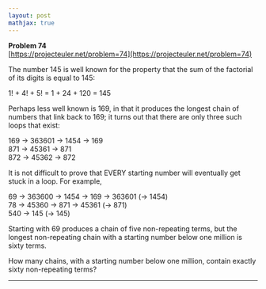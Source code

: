 ```yaml
---
layout: post
mathjax: true
---
```

**Problem 74**  
[https://projecteuler.net/problem=74](https://projecteuler.net/problem=74)

<p>The number 145 is well known for the property that the sum of the factorial of its digits is equal to 145:</p>
<p class="margin_left">1! + 4! + 5! = 1 + 24 + 120 = 145</p>
<p>Perhaps less well known is 169, in that it produces the longest chain of numbers that link back to 169; it turns out that there are only three such loops that exist:</p>
<p class="margin_left">169 → 363601 → 1454 → 169<br />
871 → 45361 → 871<br />
872 → 45362 → 872</p>
<p>It is not difficult to prove that EVERY starting number will eventually get stuck in a loop. For example,</p>
<p class="margin_left">69 → 363600 → 1454 → 169 → 363601 (→ 1454)<br />
78 → 45360 → 871 → 45361 (→ 871)<br />
540 → 145 (→ 145)</p>
<p>Starting with 69 produces a chain of five non-repeating terms, but the longest non-repeating chain with a starting number below one million is sixty terms.</p>
<p>How many chains, with a starting number below one million, contain exactly sixty non-repeating terms?</p>

---
